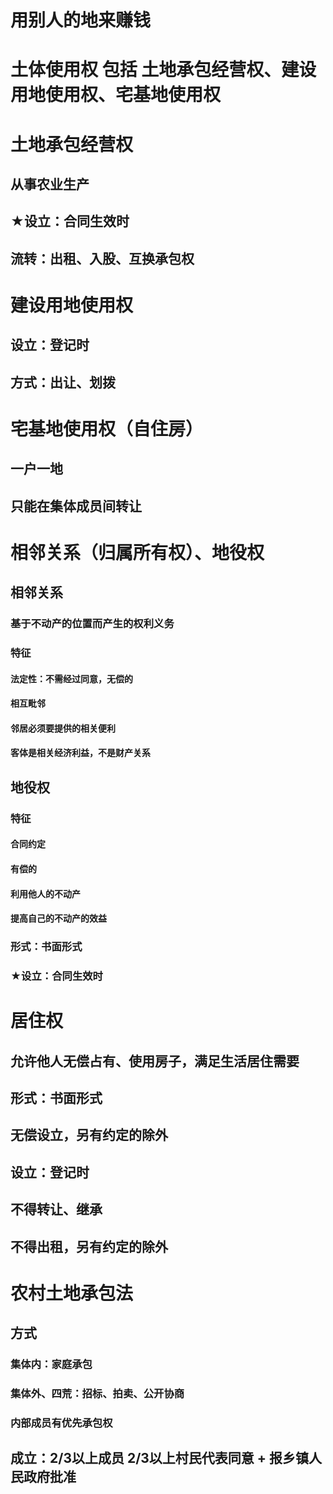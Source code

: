 # 用别人的地来赚钱
# 土体使用权 包括 土地承包经营权、建设用地使用权、宅基地使用权
# 土地承包经营权
## 从事农业生产
## ★设立：合同生效时
## 流转：出租、入股、互换承包权
# 建设用地使用权
## 设立：登记时
## 方式：出让、划拨
# 宅基地使用权（自住房）
## 一户一地
## 只能在集体成员间转让
# 相邻关系（归属所有权）、地役权
## 相邻关系
### 基于不动产的位置而产生的权利义务
### 特征
#### 法定性：不需经过同意，无偿的
#### 相互毗邻
#### 邻居必须要提供的相关便利
#### 客体是相关经济利益，不是财产关系
## 地役权
### 特征
#### 合同约定
#### 有偿的
#### 利用他人的不动产
#### 提高自己的不动产的效益
### 形式：书面形式
### ★设立：合同生效时
# 居住权
## 允许他人无偿占有、使用房子，满足生活居住需要
## 形式：书面形式
## 无偿设立，另有约定的除外
## 设立：登记时
## 不得转让、继承
## 不得出租，另有约定的除外
# 农村土地承包法
## 方式
### 集体内：家庭承包
### 集体外、四荒：招标、拍卖、公开协商
### 内部成员有优先承包权
## 成立：2/3以上成员 2/3以上村民代表同意 + 报乡镇人民政府批准